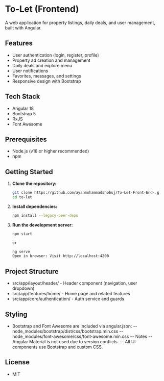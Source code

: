 # To-Let (Frontend)

A web application for property listings, daily deals, and user management, built with Angular.

## Features

- User authentication (login, register, profile)
- Property ad creation and management
- Daily deals and explore menu
- User notifications
- Favorites, messages, and settings
- Responsive design with Bootstrap

## Tech Stack

- Angular 18
- Bootstrap 5
- RxJS
- Font Awesome

## Prerequisites

- Node.js (v18 or higher recommended)
- npm

## Getting Started

1. **Clone the repository:**
   ```bash
   git clone https://github.com/ayanmohammadshobuj/To-Let-Front-End-.git
   cd to-let

2. **Install dependencies:**
   ```bash
   npm install --legacy-peer-deps
3. **Run the development server:**
   ```bash
   npm start
   
   or
   
   ng serve
   Open in browser: Visit http://localhost:4200

## Project Structure
- src/app/layout/header/ - Header component (navigation, user dropdown)
- src/app/features/home/ - Home page and related features
- src/app/core/authentication/ - Auth service and guards

## Styling
- Bootstrap and Font Awesome are included via angular.json:
-- node_modules/bootstrap/dist/css/bootstrap.min.css
-- node_modules/font-awesome/css/font-awesome.min.css
-- Notes
-- Angular Material is not used due to version conflicts.
-- All UI components use Bootstrap and custom CSS.

## License
- MIT
